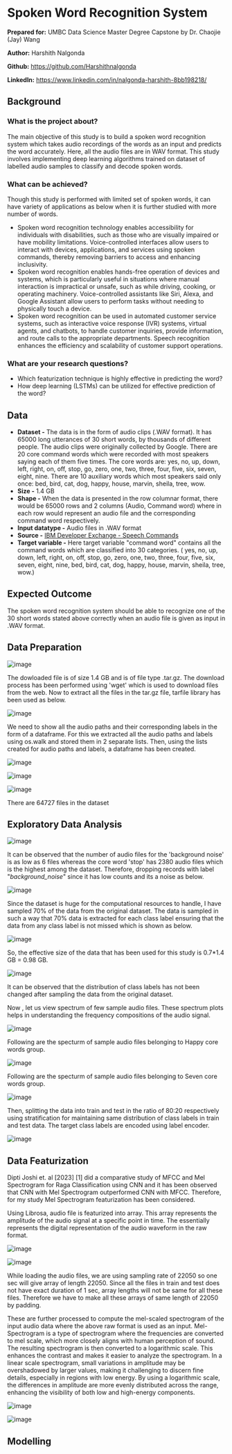 # Spoken Word Recognition System

**Prepared for:** UMBC Data Science Master Degree Capstone by Dr. Chaojie (Jay) Wang  

**Author:** Harshith Nalgonda

**Github:** https://github.com/Harshithnalgonda

**LinkedIn:** https://www.linkedin.com/in/nalgonda-harshith-8bb198218/ 
## Background

### What is the project about? ### 
The main objective of this study is to build a spoken word recognition system which takes audio recordings of the words as an input and predicts the word accurately. Here, all the audio files are in WAV format. This study involves implementing deep learning algorithms trained on dataset of labelled audio samples to classify and decode spoken words.

### What can be achieved?
Though this study is performed with limited set of spoken words, it can have variety of applications as below when it is further studied with more number of words. 
- Spoken word recognition technology enables accessibility for individuals with disabilities, such as those who are visually impaired or have mobility limitations. Voice-controlled interfaces allow users to interact with devices, applications, and services using spoken commands, thereby removing barriers to access and enhancing inclusivity.
- Spoken word recognition enables hands-free operation of devices and systems, which is particularly useful in situations where manual interaction is impractical or unsafe, such as while driving, cooking, or operating machinery. Voice-controlled assistants like Siri, Alexa, and Google Assistant allow users to perform tasks without needing to physically touch a device.
- Spoken word recognition can be used in automated customer service systems, such as interactive voice response (IVR) systems, virtual agents, and chatbots, to handle customer inquiries, provide information, and route calls to the appropriate departments. Speech recognition enhances the efficiency and scalability of customer support operations.
  
### What are your research questions?
- Which featurization technique is highly effective in predicting the word?
- How deep learning (LSTMs) can be utilized for effective prediction of the word?
## Data
- **Dataset -** The data is in the form of audio clips (.WAV format). It has 65000 long utterances of 30 short words, by thousands of different people. The audio clips were originally collected by Google. There are 20 core command words which were recorded with most speakers saying each of them five times. The core words are: yes, no, up, down, left, right, on, off, stop, go, zero, one, two, three, four, five, six, seven, eight, nine. There are 10 auxiliary words which most speakers said only once: bed, bird, cat, dog, happy, house, marvin, sheila, tree, wow.
- **Size -** 1.4 GB
- **Shape -** When the data is presented in the row columnar format, there would be 65000 rows and 2 columns (Audio, Command word) where in each row would represent an audio file and the corresponding command word respectively. 
- **Input datatype -** Audio files in .WAV format
- **Source -** [IBM Developer Exchange - Speech Commands](https://developer.ibm.com/exchanges/data/all/speech-commands/)
- **Target variable -** Here target variable "command word" contains all the command words which are classified into 30 categories. ( yes, no, up, down, left, right, on, off, stop, go, zero, one, two, three, four, five, six, seven, eight, nine, bed, bird, cat, dog, happy, house, marvin, sheila, tree, wow.)

## Expected Outcome
The spoken word recognition system should be able to recognize one of the 30 short words stated above correctly when an audio file is given as input in .WAV format.

## Data Preparation

![image](https://github.com/Harshithnalgonda/UMBC-DATA606-Capstone/assets/125507937/c1d7300d-7102-4f5b-81d8-1f7b3c60cad7)

The dowloaded file is of size 1.4 GB and is of file type .tar.gz. The download process has been performed using 'wget' which is used to download files from the web.
Now to extract all the files in the tar.gz file, tarfile library has been used as below.

![image](https://github.com/Harshithnalgonda/UMBC-DATA606-Capstone/assets/125507937/4f494f3a-2d8b-4fa9-832c-d0b68ccadbd9)

We need to show all the audio paths and their corresponding labels in the form of a dataframe. For this we extracted all the audio paths and labels using os.walk and stored them in 2 separate lists. Then, using the lists created for audio paths and labels, a dataframe has been created. 

![image](https://github.com/Harshithnalgonda/UMBC-DATA606-Capstone/assets/125507937/bb2ca37b-10ac-43e7-8683-e3e2fd4d8da1)

![image](https://github.com/Harshithnalgonda/UMBC-DATA606-Capstone/assets/125507937/33fdb315-f95a-4b73-974b-e4d5c7335d9a)

![image](https://github.com/Harshithnalgonda/UMBC-DATA606-Capstone/assets/125507937/7226900a-1f36-47ef-8c28-32476cec5852)

There are 64727 files in the dataset

## Exploratory Data Analysis

![image](https://github.com/Harshithnalgonda/UMBC-DATA606-Capstone/assets/125507937/58c7a0e8-3208-40a4-9dda-40f78063a71f)

It can be observed that the number of audio files for the 'background noise' is as low as 6 files whereas the core word 'stop' has 2380 audio files which is the highest among the dataset. Therefore, dropping records with label "_background_noise_" since it has low counts and its a noise as below.

![image](https://github.com/Harshithnalgonda/UMBC-DATA606-Capstone/assets/125507937/bb4635cf-4ac9-41e7-94bf-f1bf433d3fe1)

Since the dataset is huge for the computational resources to handle, I have sampled 70% of the data from the original dataset. The data is sampled in such a way that 70% data is extracted for each class label ensuring that the data from any class label is not missed which is shown as below.

![image](https://github.com/Harshithnalgonda/UMBC-DATA606-Capstone/assets/125507937/0e5b3c87-5884-435d-80e3-18b34c539f5c)

So, the effective size of the data that has been used for this study is 0.7*1.4 GB = 0.98 GB.

![image](https://github.com/Harshithnalgonda/UMBC-DATA606-Capstone/assets/125507937/7943bfc2-f4eb-4f8f-a06e-0a1ea611d043)

It can be observed that the distribution of class labels has not been changed after sampling the data from the original dataset.

Now , let us view spectrum of few sample audio files. These spectrum plots helps in understanding the frequency compositions of the audio signal.

![image](https://github.com/Harshithnalgonda/UMBC-DATA606-Capstone/assets/125507937/87045531-9946-47a1-b73b-9c89eeb95722)

Following are the specturm of sample audio files belonging to Happy core words group.

![image](https://github.com/Harshithnalgonda/UMBC-DATA606-Capstone/assets/125507937/8ed724c3-e1d8-4e2e-a5bc-fb047f50068d)

Following are the specturm of sample audio files belonging to Seven core words group.

![image](https://github.com/Harshithnalgonda/UMBC-DATA606-Capstone/assets/125507937/23b2f591-1af1-4fd6-8d65-f4e73d9a93bb)

Then, splitting the data into train and test in the ratio of 80:20 respectively using stratification for maintaining same distribution of class labels in train and test data. The target class labels are encoded using label encoder. 

![image](https://github.com/Harshithnalgonda/UMBC-DATA606-Capstone/assets/125507937/f3ef8044-48f2-4c63-a61a-d5e84595a7c8)

## Data Featurization

Dipti Joshi et. al [2023] [1] did a comparative study of MFCC and Mel Spectrogram for Raga Classification using CNN and it has been observed that CNN with Mel Spectrogram outperformed CNN with MFCC. Therefore, for my study Mel Spectrogram featurization has been considered.

Using Librosa, audio file is featurized into array. This array represents the amplitude of the audio signal at a specific point in time. The essentially represents the digital representation of the audio waveform in the raw format.

![image](https://github.com/Harshithnalgonda/UMBC-DATA606-Capstone/assets/125507937/66ddedfd-24b7-4d6d-94d8-55c72c68859c)

![image](https://github.com/Harshithnalgonda/UMBC-DATA606-Capstone/assets/125507937/0169c891-75b4-44c2-8547-dee734199ccb)

While loading the audio files, we are using sampling rate of 22050 so one sec will give array of length 22050. Since all the files in train and test does not have exact duration of 1 sec, array lengths will not be same for all these files. Therefore we have to make all these arrays of same length of 22050 by padding.

These are further processed to compute the mel-scaled spectrogram of the input audio data where the above raw format is used as an input. Mel-Spectrogram is a type of spectrogram where the frequencies are converted to mel scale, which more closely aligns with human perception of sound. The resulting spectrogram is then converted to a logarithmic scale. This enhances the contrast and makes it easier to analyze the spectrogram. In a linear scale spectrogram, small variations in amplitude may be overshadowed by larger values, making it challenging to discern fine details, especially in regions with low energy. By using a logarithmic scale, the differences in amplitude are more evenly distributed across the range, enhancing the visibility of both low and high-energy components.

![image](https://github.com/Harshithnalgonda/UMBC-DATA606-Capstone/assets/125507937/b8596a17-2e6d-4d8b-8deb-5ad67ee67043)

![image](https://github.com/Harshithnalgonda/UMBC-DATA606-Capstone/assets/125507937/5616f496-4c6f-4da7-9e6d-32b2edc6e742)

## Modelling




















